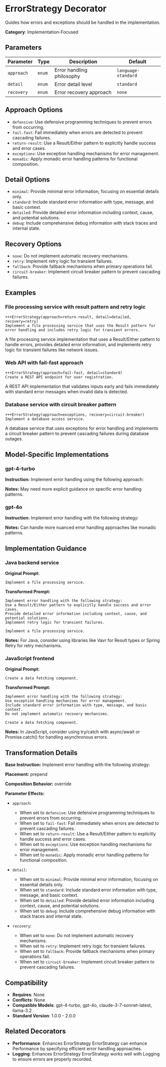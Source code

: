 # ErrorStrategy Decorator

Guides how errors and exceptions should be handled in the implementation.

**Category**: Implementation-Focused

## Parameters

| Parameter | Type | Description | Default |
|-----------|------|-------------|--------|
| `approach` | `enum` | Error handling philosophy | `language-standard` |
| `detail` | `enum` | Error detail level | `standard` |
| `recovery` | `enum` | Error recovery approach | `none` |

## Approach Options

- `defensive`: Use defensive programming techniques to prevent errors from occurring.
- `fail-fast`: Fail immediately when errors are detected to prevent cascading failures.
- `return-result`: Use a Result/Either pattern to explicitly handle success and error cases.
- `exceptions`: Use exception handling mechanisms for error management.
- `monadic`: Apply monadic error handling patterns for functional composition.

## Detail Options

- `minimal`: Provide minimal error information, focusing on essential details only.
- `standard`: Include standard error information with type, message, and basic context.
- `detailed`: Provide detailed error information including context, cause, and potential solutions.
- `debug`: Include comprehensive debug information with stack traces and internal state.

## Recovery Options

- `none`: Do not implement automatic recovery mechanisms.
- `retry`: Implement retry logic for transient failures.
- `fallback`: Provide fallback mechanisms when primary operations fail.
- `circuit-breaker`: Implement circuit breaker pattern to prevent cascading failures.

## Examples

### File processing service with result pattern and retry logic

```
+++ErrorStrategy(approach=return-result, detail=detailed, recovery=retry)
Implement a file processing service that uses the Result pattern for error handling and includes retry logic for transient errors.
```

A file processing service implementation that uses a Result/Either pattern to handle errors, provides detailed error information, and implements retry logic for transient failures like network issues.

### Web API with fail-fast approach

```
+++ErrorStrategy(approach=fail-fast, detail=standard)
Create a REST API endpoint for user registration.
```

A REST API implementation that validates inputs early and fails immediately with standard error messages when invalid data is detected.

### Database service with circuit breaker pattern

```
+++ErrorStrategy(approach=exceptions, recovery=circuit-breaker)
Implement a database access service.
```

A database service that uses exceptions for error handling and implements a circuit breaker pattern to prevent cascading failures during database outages.

## Model-Specific Implementations

### gpt-4-turbo

**Instruction:** Implement error handling using the following approach:

**Notes:** May need more explicit guidance on specific error handling patterns.

### gpt-4o

**Instruction:** Implement error handling with the following strategy:

**Notes:** Can handle more nuanced error handling approaches like monadic patterns.


## Implementation Guidance

### Java backend service

**Original Prompt:**
```
Implement a file processing service.
```

**Transformed Prompt:**
```
Implement error handling with the following strategy:
Use a Result/Either pattern to explicitly handle success and error cases.
Provide detailed error information including context, cause, and potential solutions.
Implement retry logic for transient failures.

Implement a file processing service.
```

**Notes:** For Java, consider using libraries like Vavr for Result types or Spring Retry for retry mechanisms.

### JavaScript frontend

**Original Prompt:**
```
Create a data fetching component.
```

**Transformed Prompt:**
```
Implement error handling with the following strategy:
Use exception handling mechanisms for error management.
Include standard error information with type, message, and basic context.
Do not implement automatic recovery mechanisms.

Create a data fetching component.
```

**Notes:** In JavaScript, consider using try/catch with async/await or Promise.catch() for handling asynchronous errors.

## Transformation Details

**Base Instruction:** Implement error handling with the following strategy:

**Placement:** prepend

**Composition Behavior:** override

**Parameter Effects:**

- `approach`:
  - When set to `defensive`: Use defensive programming techniques to prevent errors from occurring.
  - When set to `fail-fast`: Fail immediately when errors are detected to prevent cascading failures.
  - When set to `return-result`: Use a Result/Either pattern to explicitly handle success and error cases.
  - When set to `exceptions`: Use exception handling mechanisms for error management.
  - When set to `monadic`: Apply monadic error handling patterns for functional composition.

- `detail`:
  - When set to `minimal`: Provide minimal error information, focusing on essential details only.
  - When set to `standard`: Include standard error information with type, message, and basic context.
  - When set to `detailed`: Provide detailed error information including context, cause, and potential solutions.
  - When set to `debug`: Include comprehensive debug information with stack traces and internal state.

- `recovery`:
  - When set to `none`: Do not implement automatic recovery mechanisms.
  - When set to `retry`: Implement retry logic for transient failures.
  - When set to `fallback`: Provide fallback mechanisms when primary operations fail.
  - When set to `circuit-breaker`: Implement circuit breaker pattern to prevent cascading failures.

## Compatibility

- **Requires**: None
- **Conflicts**: None
- **Compatible Models**: gpt-4-turbo, gpt-4o, claude-3-7-sonnet-latest, llama-3.2
- **Standard Version**: 1.0.0 - 2.0.0

## Related Decorators

- **Performance**: Enhances ErrorStrategy ErrorStrategy can enhance Performance by specifying efficient error handling approaches.
- **Logging**: Enhances ErrorStrategy ErrorStrategy works well with Logging to ensure errors are properly recorded.
